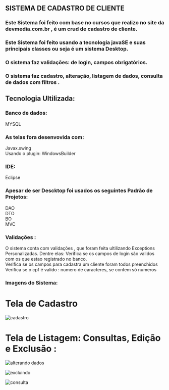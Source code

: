 ## SISTEMA DE CADASTRO DE CLIENTE
### Este Sistema foi feito com base no cursos que realizo no site da devmedia.com.br , é um crud de cadastro de cliente.  
### Este Sistema foi feito usando a tecnologia javaSE e suas principais classes ou seja é um sistema Desktop.
### O sistema faz validações: de login, campos obrigatórios.  
### O sistema faz cadastro, alteração, listagem de dados, consulta de dados com filtros .

## Tecnologia Ultilizada:

### Banco de dados: 
MYSQL  
### As telas fora desenvovida com:
Javax.swing  
Usando o plugin: WindowsBuilder  

### IDE: 
Eclipse  

### Apesar de ser Descktop foi usados os seguintes Padrão de Projetos:
DAO  
DTO  
BO  
MVC

### Validações :

O sistema conta com validações , que foram feita ultilizando Exceptions Personalizadas.
Dentre elas: Verifica se os campos de login são validos com os que estao registrado no banco.  
Verifica se os campos para cadastra um cliente foram todos preenchidos   
Verifica se o cpf é valido : numero de caracteres, se contem só numeros  

### Imagens do Sistema: 

# Tela de Cadastro
![cadastro](https://cloud.githubusercontent.com/assets/16749983/24512743/cef3b59e-1545-11e7-8647-0d0120efb109.png)

# Tela de Listagem: Consultas, Edição e Exclusão :
![alterando dados](https://cloud.githubusercontent.com/assets/16749983/24513622/0e17ace2-1548-11e7-98c2-d09b975b2ed0.png)  

![excluindo](https://cloud.githubusercontent.com/assets/16749983/24513683/31ea35d6-1548-11e7-8c47-f60734956b62.png)

![consulta](https://cloud.githubusercontent.com/assets/16749983/24513713/4fb66c38-1548-11e7-865d-7bfc3ff317ff.png)

